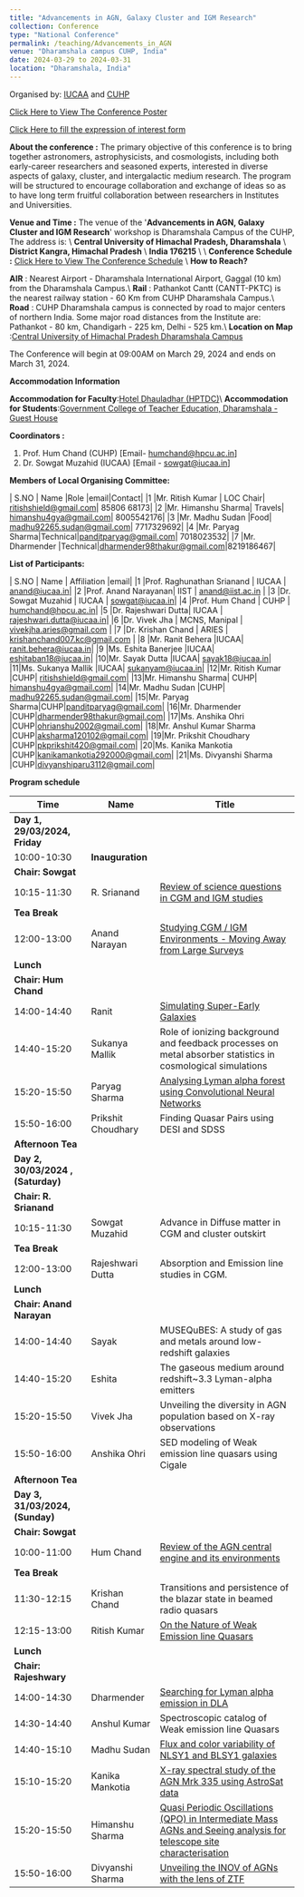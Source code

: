 ```yaml
---
title: "Advancements in AGN, Galaxy Cluster and IGM Research"
collection: Conference
type: "National Conference"
permalink: /teaching/Advancements_in_AGN
venue: "Dharamshala campus CUHP, India"
date: 2024-03-29 to 2024-03-31
location: "Dharamshala, India"
---
```

Organised by: [IUCAA](https://www.iucaa.in/en/) and [CUHP](https://www.cuhimachal.ac.in/index.php/SPMS/department/dept_physics_astronomical)

[Click Here to View The Conference Poster](https://chandrastarclub.github.io/files/poster.pdf)

[Click Here to fill the expression of interest form](https://forms.gle/H9vR1crytmCr3o1S8)

**About the conference :** The primary objective of this conference is to bring together astronomers, astrophysicists, and cosmologists, including both early-career researchers and seasoned experts, interested in diverse aspects of galaxy, cluster, and intergalactic medium research. The program will be structured to encourage collaboration and exchange of ideas so as to have long term fruitful collaboration between researchers in Institutes and Universities.

**Venue and Time :**  The venue of the '**Advancements in AGN, Galaxy Cluster and IGM Research**' workshop is Dharamshala Campus of the CUHP, The address is: \\
                    **Central University of Himachal Pradesh, Dharamshala** \\
                    **District Kangra, Himachal Pradesh** \\
                    **India 176215** \\
\\
**Conference Schedule :** [Click Here to View The Conference Schedule](https://chandrastarclub.github.io/files/CUHP_IUCAA_conference_2024.pdf)
\\
 **How to Reach?**

 **AIR** : Nearest Airport - Dharamshala International Airport, Gaggal (10 km) from the Dharamshala Campus.\\
 **Rail** : Pathankot Cantt (CANTT-PKTC) is the nearest railway station - 60 Km from CUHP Dharamshala Campus.\\
 **Road** : CUHP Dharamshala campus is connected by road to major centers of northern India. Some major road distances from the Institute are: Pathankot - 80 km, Chandigarh - 225 km, Delhi - 525 km.\\
 **Location on Map** :[Central University of Himachal Pradesh Dharamshala Campus](https://maps.app.goo.gl/Y8TLwJDbiRtn1JQu6)

 The Conference will begin at 09:00AM on March 29, 2024 and ends on March 31, 2024.

 **Accommodation Information**


 **Accommodation for Faculty**:[Hotel Dhauladhar (HPTDC)](https://maps.app.goo.gl/fpLsWBxYvtK3KPDV8)\\
**Accommodation for Students**:[Government College of Teacher Education, Dharamshala - Guest House](https://maps.app.goo.gl/RX8z9PXg7sCHze6X9)

 <!-- The Conference will begin at 09:00AM on March 29, 2024 and ends on March 31, 2024. -->
**Coordinators :**

1. Prof. Hum Chand (CUHP) [Email- humchand@hpcu.ac.in]
2. Dr. Sowgat Muzahid (IUCAA) [Email - sowgat@iucaa.in]

**Members of Local Organising Committee:**

| S.NO  | Name  |Role |email|Contact|
|1 |Mr. Ritish Kumar | LOC Chair| ritishshield@gmail.com| 85806 68173|
|2 |Mr. Himanshu Sharma| Travels| himanshu4gya@gmail.com|  8005542176|
|3 |Mr. Madhu Sudan |Food| madhu92265.sudan@gmail.com| 7717329692|
|4 |Mr. Paryag Sharma|Technical|panditparyag@gmail.com|  7018023532|
|7 |Mr. Dharmender |Technical|dharmender98thakur@gmail.com|8219186467|

**List of Participants:**

| S.NO  | Name | Affiliation |email|
|1 |Prof. Raghunathan Srianand | IUCAA | anand@iucaa.in|
|2 |Prof. Anand Narayanan| IIST | anand@iist.ac.in |
|3 |Dr. Sowgat Muzahid | IUCAA | sowgat@iucaa.in|
|4 |Prof. Hum Chand | CUHP | humchand@hpcu.ac.in|
|5 |Dr. Rajeshwari Dutta| IUCAA | rajeshwari.dutta@iucaa.in|
|6 |Dr. Vivek Jha | MCNS, Manipal | vivekjha.aries@gmail.com |
|7 |Dr. Krishan Chand | ARIES | krishanchand007.kc@gmail.com |
|8 |Mr. Ranit Behera |IUCAA| ranit.behera@iucaa.in|
|9 |Ms. Eshita Banerjee |IUCAA| eshitaban18@iucaa.in|
|10|Mr. Sayak Dutta |IUCAA| sayak18@iucaa.in|
|11|Ms. Sukanya Mallik |IUCAA| sukanyam@iucaa.in|
|12|Mr. Ritish Kumar |CUHP| ritishshield@gmail.com|
|13|Mr. Himanshu Sharma| CUHP| himanshu4gya@gmail.com|
|14|Mr. Madhu Sudan |CUHP| madhu92265.sudan@gmail.com|
|15|Mr. Paryag Sharma|CUHP|panditparyag@gmail.com|
|16|Mr. Dharmender |CUHP|dharmender98thakur@gmail.com|
|17|Ms. Anshika Ohri |CUHP|ohrianshu2002@gmail.com|
|18|Mr. Anshul Kumar Sharma |CUHP|aksharma120102@gmail.com|
|19|Mr. Prikshit Choudhary |CUHP|pkprikshit420@gmail.com|
|20|Ms. Kanika Mankotia |CUHP|kanikamankotia292000@gmail.com|
|21|Ms. Divyanshi Sharma |CUHP|divyanshiparu3112@gmail.com|


**Program schedule**

|**Time**|**Name**|**Title**|
| - | - | - |
|**Day 1, 29/03/2024, Friday**|||
|10:00-10:30|**Inauguration**||
|**Chair: Sowgat**|||
|10:15-11:30|R. Srianand|[Review of science questions in CGM and IGM studies](https://chandrastarclub.github.io/files/R_srianand_CUHP_talk.pdf)|
|**Tea Break**|||
|12:00-13:00|Anand Narayan|[Studying CGM / IGM Environments - Moving Away from Large Surveys](https://chandrastarclub.github.io/files/CUHP-Talk-Anand_narayanan.pdf)|
|**Lunch**|||
|**Chair: Hum Chand**|||
|14:00-14:40|Ranit|[Simulating Super-Early Galaxies](https://chandrastarclub.github.io/files/Ranit_CUHP.pdf)|
|14:40-15:20|Sukanya Mallik|Role of ionizing background and feedback processes on metal absorber statistics in cosmological simulations|
|15:20-15:50|Paryag Sharma|[Analysing Lyman alpha forest using Convolutional Neural Networks](https://chandrastarclub.github.io/files/Conff_presentation-1.pdf)|
|15:50-16:00|Prikshit Choudhary|Finding Quasar Pairs using DESI and SDSS|
|**Afternoon Tea**|||
|**Day 2, 30/03/2024 , (Saturday)**|||
|**Chair: R. Srianand**|||
|10:15-11:30|Sowgat Muzahid|Advance in Diffuse matter in CGM and cluster outskirt|
|**Tea Break**|||
|12:00-13:00|Rajeshwari Dutta|Absorption and Emission line studies in CGM.|
|**Lunch**|||
|**Chair: Anand Narayan**|||
|14:00-14:40|Sayak|MUSEQuBES: A study of gas and metals around low-redshift galaxies|
|14:40-15:20|Eshita|The gaseous medium around redshift~3.3 Lyman-alpha emitters|
|15:20-15:50|Vivek Jha|Unveiling the diversity in AGN population based on X-ray observations|
|15:50-16:00|Anshika Ohri|SED modeling of Weak emission line quasars using Cigale|
|**Afternoon Tea**|||
|**Day 3, 31/03/2024, (Sunday)**|||
|**Chair: Sowgat**|||
|10:00-11:00|Hum Chand|[Review of the AGN central engine and its environments](https://chandrastarclub.github.io/files/hum_cuhp_iucaa_31march_simple.pdf)|
|**Tea Break**|||
|11:30-12:15|Krishan Chand|Transitions and persistence of the blazar state in beamed radio quasars|
|12:15-13:00|Ritish Kumar|[On the Nature of Weak Emission line Quasars](https://chandrastarclub.github.io/files/Ritish_CUHP_IUCAA_2024_Talk.pdf)|
|**Lunch**|||
|**Chair: Rajeshwary**|||
|14:00-14:30|Dharmender|[Searching for Lyman alpha emission in DLA](https://chandrastarclub.github.io/files/Dharmender.pdf)|
|14:30-14:40|Anshul Kumar|Spectroscopic catalog of Weak emission line Quasars|
|14:40-15:10|Madhu Sudan|[Flux and color variability of NLSY1 and BLSY1 galaxies](https://chandrastarclub.github.io/files/madhu_sudan__talk.pdf)|
|15:10-15:20|Kanika Mankotia|[X-ray spectral study of the AGN Mrk 335 using AstroSat data](https://chandrastarclub.github.io/files/kanika_Project_MRK_.335.pdf)|
|15:20-15:50|Himanshu Sharma|[Quasi Periodic Oscillations (QPO) in Intermediate Mass AGNs and Seeing analysis for telescope site characterisation](https://chandrastarclub.github.io/files/Himanshu_conference_advancement_AGN.pdf)|
|15:50-16:00|Divyanshi Sharma|[Unveiling the INOV of AGNs with the lens of ZTF](https://chandrastarclub.github.io/files/divyanshi_ztf_report.pdf)|
